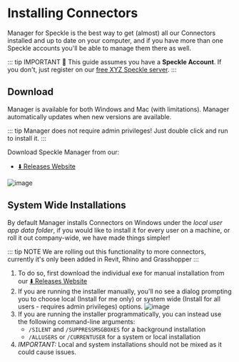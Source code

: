 # Installing Connectors

Manager for Speckle is the best way to get (almost) all our Connectors installed and up to date on your computer, and if you have more than one Speckle accounts you'll be able to manage them there as well.

::: tip IMPORTANT 🙌
This guide assumes you have a **Speckle Account**.
If you don't, just register on our [free XYZ Speckle server](https://speckle.xyz).
:::

## Download

Manager is available for both Windows and Mac (with limitations).
Manager automatically updates when new versions are available.

::: tip
Manager does not require admin privileges! Just double click and run to install it.
:::

Download Speckle Manager from our:

- [⬇️ Releases Website](https://releases.speckle.systems)


![image](https://user-images.githubusercontent.com/2679513/182888937-d998604c-59ef-4cbc-bdb6-2176338d41fd.png)

## System Wide Installations

By default Manager installs Connectors on Windows under the *local user app data folder*, if you would like to install it for every user on a machine, or roll it out company-wide, we have made things simpler!

::: tip NOTE
We are rolling out this functionality to more connectors, currently it's only been added in Revit, Rhino and Grasshopper
:::

1. To do so, first download the individual exe for manual installation from our [⬇️ Releases Website](https://releases.speckle.systems)
2. If you are running the installer manually, you'll no see a dialog prompting you to choose local (Install for me only) or system wide (Install for all users - requires admin privileges) options.
![image](https://user-images.githubusercontent.com/2679513/172787395-e1123fc2-6259-44e0-a475-7ba12adf010c.png)
3. If you are running the installer programmatically, you can instead use the following command-line arguments:
    - `/SILENT` and `/SUPPRESSMSGBOXES` for a background installation
    - `/ALLUSERS` or `/CURRENTUSER` for a system or local installation
4. *IMPORTANT:* Local and system installations should not be mixed as it could cause issues.